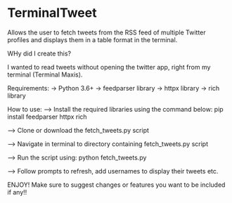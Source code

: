 # TerminalTweet

Allows the user to fetch tweets from the RSS feed of multiple Twitter profiles and displays them in a table format in the terminal. 

WHy did I create this?

I wanted to read tweets without opening the twitter app, right from my terminal (Terminal Maxis). 

Requirements:
-> Python 3.6+
-> feedparser library 
-> httpx library
-> rich library 

How to use:
--> Install the required libraries using the command below:
             pip install feedparser httpx rich
             
--> Clone or download the fetch_tweets.py script

--> Navigate in terminal to directory containing fetch_tweets.py script

--> Run the script using:
             python fetch_tweets.py 
             
--> Follow prompts to refresh, add usernames to display their tweets etc.

ENJOY! Make sure to suggest changes or features you want to be included if any!!
